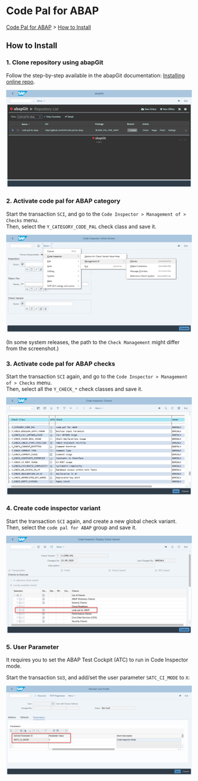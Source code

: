 # Code Pal for ABAP

[Code Pal for ABAP](../README.md) > [How to Install](how-to-install.md)

## How to Install

### 1. Clone repository using abapGit

Follow the step-by-step available in the abapGit documentation: [Installing online repo](https://docs.abapgit.org/guide-online-install.html).

![how to clone repository](imgs/clone-repository.png)

### 2. Activate code pal for ABAP category

Start the transaction `SCI`, and go to the `Code Inspector > Management of > Checks` menu.  
Then, select the `Y_CATEGORY_CODE_PAL` check class and save it.

![how to activate the category](imgs/sci-management-of-checks.png)

(In some system releases, the path to the `Check Management` might differ from the screenshot.)

### 3. Activate code pal for ABAP checks

Start the transaction `SCI` again, and go to the `Code Inspector > Management of > Checks` menu.  
Then, select all the `Y_CHECK_*` check classes and save it.

![how to activate the checks](imgs/sci-checks.png)

### 4. Create code inspector variant

Start the transaction `SCI` again, and create a new global check variant.  
Then, select the `code pal for ABAP` group and save it.

![how to create code inspector variant](imgs/sci-check-variant.png)

### 5. User Parameter

It requires you to set the ABAP Test Cockpit (ATC) to run in Code Inspector mode.

Start the transaction `SU3`, and add/set the user parameter `SATC_CI_MODE` to `X`:

![user parameter](imgs/user-parameter.png)
